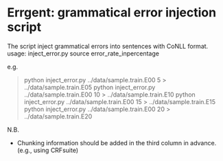 # Errgent: grammatical error injection script

The script inject grammatical errors into sentences with CoNLL format.
usage: inject_error.py source error_rate_inpercentage

e.g.  
> python inject_error.py ../data/sample.train.E00 5 > ../data/sample.train.E05
> python inject_error.py ../data/sample.train.E00 10 > ../data/sample.train.E10
> python inject_error.py ../data/sample.train.E00 15 > ../data/sample.train.E15
> python inject_error.py ../data/sample.train.E00 20 > ../data/sample.train.E20

N.B.
- Chunking information should be added in the third column in advance. (e.g., using CRFsuite)
